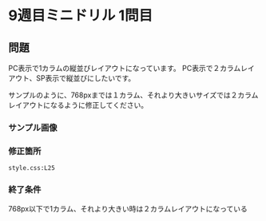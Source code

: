 # 9週目ミニドリル 1問目

## 問題
PC表示で1カラムの縦並びレイアウトになっています。
PC表示で２カラムレイアウト、SP表示で縦並びにしたいです。

サンプルのように、768pxまでは１カラム、それより大きいサイズでは２カラムレイアウトになるように修正してください。

### サンプル画像


### 修正箇所

`style.css:L25`

### 終了条件
768px以下で1カラム、それより大きい時は２カラムレイアウトになっている
